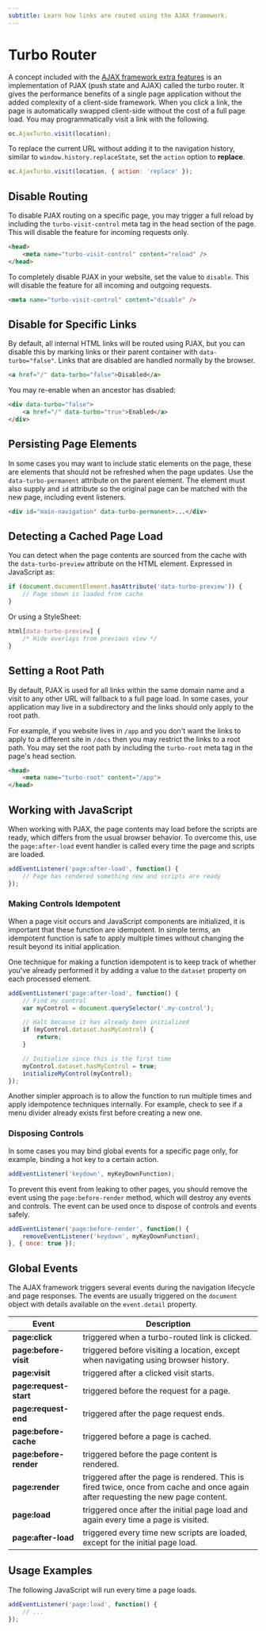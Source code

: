 ```yaml
---
subtitle: Learn how links are routed using the AJAX framework.
---
```

# Turbo Router

A concept included with the [AJAX framework extra features](./extras.md) is an implementation of PJAX (push state and AJAX) called the turbo router. It gives the performance benefits of a single page application without the added complexity of a client-side framework. When you click a link, the page is automatically swapped client-side without the cost of a full page load. You may programmatically visit a link with the following.

```js
oc.AjaxTurbo.visit(location);
```

To replace the current URL without adding it to the navigation history, similar to `window.history.replaceState`, set the `action` option to **replace**.

```js
oc.AjaxTurbo.visit(location, { action: 'replace' });
```

## Disable Routing

To disable PJAX routing on a specific page, you may trigger a full reload by including the `turbo-visit-control` meta tag in the head section of the page. This will disable the feature for incoming requests only.

```html
<head>
    <meta name="turbo-visit-control" content="reload" />
</head>
```

To completely disable PJAX in your website, set the value to `disable`. This will disable the feature for all incoming and outgoing requests.

```html
<meta name="turbo-visit-control" content="disable" />
```

## Disable for Specific Links

By default, all internal HTML links will be routed using PJAX, but you can disable this by marking links or their parent container with `data-turbo="false"`. Links that are disabled are handled normally by the browser.

```html
<a href="/" data-turbo="false">Disabled</a>
```

You may re-enable when an ancestor has disabled:

```html
<div data-turbo="false">
    <a href="/" data-turbo="true">Enabled</a>
</div>
```

## Persisting Page Elements

In some cases you may want to include static elements on the page, these are elements that should not be refreshed when the page updates. Use the `data-turbo-permanent` attribute on the parent element. The element must also supply and `id` attribute so the original page can be matched with the new page, including event listeners.

```html
<div id="main-navigation" data-turbo-permanent>...</div>
```

## Detecting a Cached Page Load

You can detect when the page contents are sourced from the cache with the `data-turbo-preview` attribute on the HTML element. Expressed in JavaScript as:

```js
if (document.documentElement.hasAttribute('data-turbo-preview')) {
    // Page shown is loaded from cache
}
```

Or using a StyleSheet:

```css
html[data-turbo-preview] {
    /* Hide overlays from previous view */
}
```

## Setting a Root Path

By default, PJAX is used for all links within the same domain name and a visit to any other URL will fallback to a full page load. In some cases, your application may live in a subdirectory and the links should only apply to the root path.

For example, if you website lives in `/app` and you don't want the links to apply to a different site in `/docs` then you may restrict the links to a root path. You may set the root path by including the `turbo-root` meta tag in the page's head section.

```html
<head>
    <meta name="turbo-root" content="/app">
</head>
```

## Working with JavaScript

When working with PJAX, the page contents may load before the scripts are ready, which differs from the usual browser behavior. To overcome this, use the `page:after-load` event handler is called every time the page and scripts are loaded.

```js
addEventListener('page:after-load', function() {
    // Page has rendered something new and scripts are ready
});
```

### Making Controls Idempotent

When a page visit occurs and JavaScript components are initialized, it is important that these function are idempotent. In simple terms, an idempotent function is safe to apply multiple times without changing the result beyond its initial application.

One technique for making a function idempotent is to keep track of whether you've already performed it by adding a value to the `dataset` property on each processed element.

```js
addEventListener('page:after-load', function() {
    // Find my control
    var myControl = document.querySelector('.my-control');

    // Halt because it has already been initialized
    if (myControl.dataset.hasMyControl) {
        return;
    }

    // Initialize since this is the first time
    myControl.dataset.hasMyControl = true;
    initializeMyControl(myControl);
});
```

Another simpler approach is to allow the function to run multiple times and apply idempotence techniques internally. For example, check to see if a menu divider already exists first before creating a new one.

### Disposing Controls

In some cases you may bind global events for a specific page only, for example, binding a hot key to a certain action.

```js
addEventListener('keydown', myKeyDownFunction);
```

To prevent this event from leaking to other pages, you should remove the event using the `page:before-render` method, which will destroy any events and controls. The event can be used once to dispose of controls and events safely.

```js
addEventListener('page:before-render', function() {
    removeEventListener('keydown', myKeyDownFunction);
}, { once: true });
```

## Global Events

The AJAX framework triggers several events during the navigation lifecycle and page responses. The events are usually triggered on the `document` object with details available on the `event.detail` property.

Event | Description
------------- | -------------
**page:click** | triggered when a turbo-routed link is clicked.
**page:before-visit** | triggered before visiting a location, except when navigating using browser history.
**page:visit** | triggered after a clicked visit starts.
**page:request-start** | triggered before the request for a page.
**page:request-end** | triggered after the page request ends.
**page:before-cache** | triggered before a page is cached.
**page:before-render** | triggered before the page content is rendered.
**page:render** | triggered after the page is rendered. This is fired twice, once from cache and once again after requesting the new page content.
**page:load** | triggered once after the initial page load and again every time a page is visited.
**page:after-load** | triggered every time new scripts are loaded, except for the initial page load.

## Usage Examples

The following JavaScript will run every time a page loads.

```js
addEventListener('page:load', function() {
    // ...
});
```
